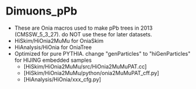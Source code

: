 # Dimuons_pPb
- These are Onia macros used to make pPb trees in 2013 (CMSSW_5_3_27). do NOT use these for later datasets.
 - HiSkim/HiOnia2MuMu for OniaSkim
 - HiAnalysis/HiOnia for OniaTree
 - Optimized for pure PYTHIA. change "genParticles" to "hiGenParticles" for HIJING embedded samples
   - [HiSkim/HiOnia2MuMu/src/HiOnia2MuMuPAT.cc]
   - [HiSkim/HiOnia2MuMu/python/onia2MuMuPAT_cff.py]
   - [HiAnalysis/HiOnia/xxx_cfg.py]


